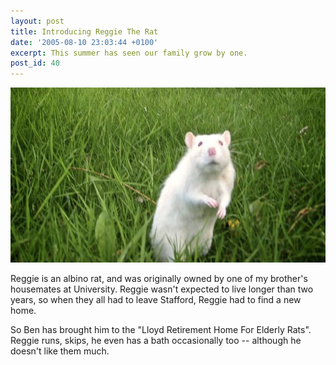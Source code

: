 ```yaml
---
layout: post
title: Introducing Reggie The Rat
date: '2005-08-10 23:03:44 +0100'
excerpt: This summer has seen our family grow by one.
post_id: 40
---
```

![Reggie The Rat](/assets/2005/08/introducing_reggie_the_rat.jpg)

Reggie is an albino rat, and was originally owned by one of my brother's housemates at University. Reggie wasn't expected to live longer than two years, so when they all had to leave Stafford, Reggie had to find a new home.

So Ben has brought him to the "Lloyd Retirement Home For Elderly Rats". Reggie runs, skips, he even has a bath occasionally too -- although he doesn't like them much.